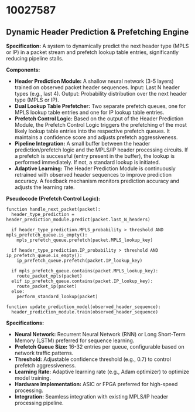 # 10027587

## Dynamic Header Prediction & Prefetching Engine

**Specification:** A system to dynamically predict the next header type (MPLS or IP) in a packet stream and prefetch lookup table entries, significantly reducing pipeline stalls.

**Components:**

*   **Header Prediction Module:** A shallow neural network (3-5 layers) trained on observed packet header sequences. Input: Last N header types (e.g., last 4). Output: Probability distribution over the next header type (MPLS or IP).
*   **Dual Lookup Table Prefetcher:** Two separate prefetch queues, one for MPLS lookup table entries and one for IP lookup table entries.
*   **Prefetch Control Logic:** Based on the output of the Header Prediction Module, the Prefetch Control Logic triggers the prefetching of the most likely lookup table entries into the respective prefetch queues.  It maintains a confidence score and adjusts prefetch aggressiveness.
*   **Pipeline Integration:** A small buffer between the header prediction/prefetch logic and the MPLS/IP header processing circuits.  If a prefetch is successful (entry present in the buffer), the lookup is performed immediately. If not, a standard lookup is initiated.
*   **Adaptive Learning:**  The Header Prediction Module is continuously retrained with observed header sequences to improve prediction accuracy.  A feedback mechanism monitors prediction accuracy and adjusts the learning rate.

**Pseudocode (Prefetch Control Logic):**

```
function handle_next_packet(packet):
  header_type_prediction = header_prediction_module.predict(packet.last_N_headers)

  if header_type_prediction.MPLS_probability > threshold AND mpls_prefetch_queue.is_empty():
    mpls_prefetch_queue.prefetch(packet.MPLS_lookup_key)

  if header_type_prediction.IP_probability > threshold AND ip_prefetch_queue.is_empty():
    ip_prefetch_queue.prefetch(packet.IP_lookup_key)

  if mpls_prefetch_queue.contains(packet.MPLS_lookup_key):
    route_packet_mpls(packet)
  elif ip_prefetch_queue.contains(packet.IP_lookup_key):
    route_packet_ip(packet)
  else:
    perform_standard_lookup(packet)

function update_prediction_model(observed_header_sequence):
  header_prediction_module.train(observed_header_sequence)
```

**Specifications:**

*   **Neural Network:** Recurrent Neural Network (RNN) or Long Short-Term Memory (LSTM) preferred for sequence learning.
*   **Prefetch Queue Size:** 16-32 entries per queue, configurable based on network traffic patterns.
*   **Threshold:** Adjustable confidence threshold (e.g., 0.7) to control prefetch aggressiveness.
*   **Learning Rate:** Adaptive learning rate (e.g., Adam optimizer) to optimize model training.
*   **Hardware Implementation:**  ASIC or FPGA preferred for high-speed processing.
*   **Integration:** Seamless integration with existing MPLS/IP header processing pipeline.